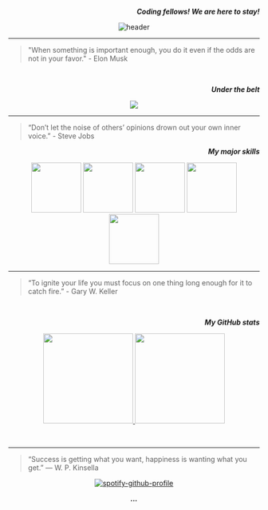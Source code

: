 <!-- [![Typing SVG](https://readme-typing-svg.herokuapp.com/?width=800&color=00e02d&lines=Hi+I'm+Andrew.+Let's+grow+together!+👨‍💻)](https://git.io/typing-
svg) -->

<div align="right">
    
***Coding fellows! We are here to stay!***
    
</div>

<div align="center">
    
![header](https://capsule-render.vercel.app/api?type=waving&fontColor=000000&color=21:7d7af7,60:fb4949,100:f5c567&height=368&section=header&text=Hi,%20I'm%20Andrew%20Le%20🤟🏻&fontSize=65&animation=fadeIn&fontAlignY=36&desc=I'm%20a%20developer,%20a%20soccer%20addict%20and%20tech%20enthusiast.&animation=fadeIn&descAlignY=50&descAlign=53)
    

</div>

<hr>

> "When something is important enough, you do it even if the odds are not in your favor." - Elon Musk

<br>

<div align="right">
    
***Under the belt***
    
</div>
    
<p align="center">
  <a href="https://skillicons.dev">
    <img src="https://skillicons.dev/icons?i=html,css,sass,bootstrap,tailwind,c,cpp,java,py,php,js,jquery,ts,nodejs,express,react,vite,redux,nextjs,graphql,mongodb,mysql,postgres,redis,gcp,firebase,supabase,aws,docker,webpack,vercel,heroku,figma&perline=11" />
  </a>
</p>

<hr>

> “Don’t let the noise of others’ opinions drown out your own inner voice.” - Steve Jobs

<div align="right">

    
***My major skills***
    
</div>

<div align="center">
   
<img src="https://media3.giphy.com/media/XAxylRMCdpbEWUAvr8/200w.webp" width="100">
<img src="https://media3.giphy.com/media/fsEaZldNC8A1PJ3mwp/200w.webp" width="100">
<img src="https://media3.giphy.com/media/ln7z2eWriiQAllfVcn/200w.webp" width="100">
<img src="https://i.giphy.com/media/eNAsjO55tPbgaor7ma/200w.webp" width="100">
<img src="https://media3.giphy.com/media/kdFc8fubgS31b8DsVu/200w.webp" width="100">
    
</div>

<hr>

> “To ignite your life you must focus on one thing long enough for it to catch fire.” - Gary W. Keller

<br>

<div align="right">
    
***My GitHub stats***
    
</div>


<div align="center">
    
<!-- [![Check out my 1-month activities](https://activity-graph.herokuapp.com/graph?username=drewindeed&custom_title=Check%20Out%20My%2031-Day%20Activities&hide_border=false&bg_color=0d0c14&color=f5d545&line=03ffee&point=03ff18&radius=8)](https://github.com/ashutosh00710/github-readme-activity-graph) -->
    
<p align="center">
<a href="https://github.com/DrewIndeed">
  <img height="180em" src="https://github-readme-stats-eight-theta.vercel.app/api?username=drewindeed&show_icons=true&include_all_commits=true&count_private=true&bg_color=0d0c14&title_color=f5d545&text_color=fff"/>
  <img height="180em" src="https://github-readme-stats-eight-theta.vercel.app/api/top-langs/?username=drewindeed&layout=compact&langs_count=7&bg_color=0d0c14&title_color=f5d545&text_color=fff&exclude_repo=TeleFix,OOP_20201B,cosc2657-android-development,spring-data-jpa-tutorial&hide=java,swift"/>
</a>
</p>

<br>
    
<!-- [![DrewIndeed's github trophy](https://github-profile-trophy.vercel.app/?username=drewindeed&column=4&margin-w=15&margin-h=15&theme=juicyfresh&title=Commits,PullRequest,Repositories,Followers)]([https://github.com/ryo-ma/github-profile-trophy](https://github.com/ryo-ma/github-profile-trophy)) -->

</div>

<hr>

> “Success is getting what you want, happiness is wanting what you get.” ― W. P. Kinsella

<div align="center">

[![spotify-github-profile](https://spotify-github-profile.vercel.app/api/view?uid=usandrewle24265&cover_image=true&theme=default&show_offline=false&background_color=000000&interchange=true&bar_color=53b14f&bar_color_cover=false)](https://spotify-github-profile.vercel.app/api/view?uid=usandrewle24265)


<div/>

<div align="center">
    
***...***
    
</div>
